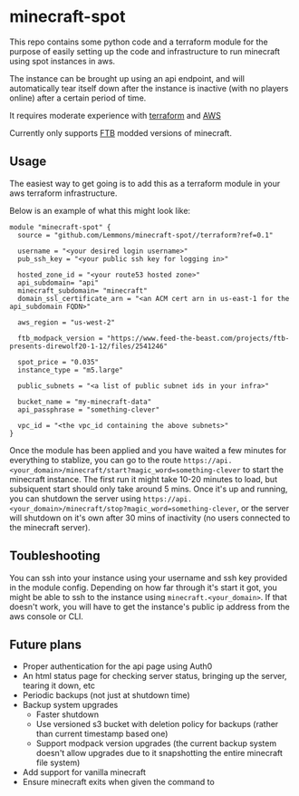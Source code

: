 # minecraft-spot
This repo contains some python code and a terraform module for the purpose of easily setting up the code and infrastructure to run minecraft using spot instances in aws.

The instance can be brought up using an api endpoint, and will automatically tear itself down after the instance is inactive (with no players online) after a certain period of time.

It requires moderate experience with [terraform](https://www.terraform.io/intro/index.html) and [AWS](https://aws.amazon.com/)

Currently only supports [FTB](https://www.feed-the-beast.com/) modded versions of minecraft.

## Usage
The easiest way to get going is to add this as a terraform module in your aws terraform infrastructure.

Below is an example of what this might look like:
```
module "minecraft-spot" {
  source = "github.com/Lemmons/minecraft-spot//terraform?ref=0.1"

  username = "<your desired login username>"
  pub_ssh_key = "<your public ssh key for logging in>"

  hosted_zone_id = "<your route53 hosted zone>"
  api_subdomain= "api"
  minecraft_subdomain= "minecraft"
  domain_ssl_certificate_arn = "<an ACM cert arn in us-east-1 for the api_subdomain FQDN>"

  aws_region = "us-west-2"

  ftb_modpack_version = "https://www.feed-the-beast.com/projects/ftb-presents-direwolf20-1-12/files/2541246"

  spot_price = "0.035"
  instance_type = "m5.large"

  public_subnets = "<a list of public subnet ids in your infra>"

  bucket_name = "my-minecraft-data"
  api_passphrase = "something-clever"

  vpc_id = "<the vpc_id containing the above subnets>"
}
```

Once the module has been applied and you have waited a few minutes for everything to stablize, you can go to the route `https://api.<your_domain>/minecraft/start?magic_word=something-clever` to start the minecraft instance. 
The first run it might take 10-20 minutes to load, but subsiquent start should only take around 5 mins.
Once it's up and running, you can shutdown the server using `https://api.<your_domain>/minecraft/stop?magic_word=something-clever`,
or the server will shutdown on it's own after 30 mins of inactivity (no users connected to the minecraft server).

## Toubleshooting
You can ssh into your instance using your username and ssh key provided in the module config.  Depending on how far through it's start it got, you might be able to ssh to the instance using `minecraft.<your_domain>`.  If that doesn't work, you will have to get the instance's public ip address from the aws console or CLI.

## Future plans
- Proper authentication for the api page using Auth0
- An html status page for checking server status, bringing up the server, tearing it down, etc
- Periodic backups (not just at shutdown time)
- Backup system upgrades
    - Faster shutdown
    - Use versioned s3 bucket with deletion policy for backups (rather than current timestamp based one)
    - Support modpack version upgrades (the current backup system doesn't allow upgrades due to it snapshotting the entire minecraft file system)
- Add support for vanilla minecraft
- Ensure minecraft exits when given the command to
